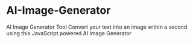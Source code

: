 # AI-Image-Generator
AI Image Generator Tool Convert your text into an image within a second using this JavaScript powered AI Image Generator
